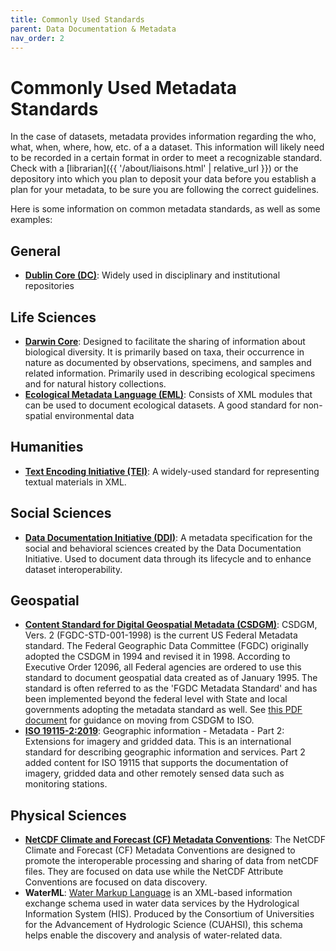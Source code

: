 ```yaml
---
title: Commonly Used Standards
parent: Data Documentation & Metadata
nav_order: 2
---
```


# Commonly Used Metadata Standards

In the case of datasets, metadata provides information regarding the who, what,
 when, where, how, etc. of a a dataset. This information will likely need to be
  recorded in a certain format in order to meet a recognizable standard. Check
   with a [librarian]({{ '/about/liaisons.html' | relative_url }}) or the
    depository into which you plan to deposit your data before you establish a
     plan for your metadata, to be sure you are following the correct
      guidelines.

Here is some information on common metadata standards, as well as some examples:

## General

- **[Dublin Core (DC)](https://www.dublincore.org/)**: Widely used in disciplinary and institutional repositories

## Life Sciences

- **[Darwin Core](https://dwc.tdwg.org/)**: Designed to facilitate the sharing of information about
 biological diversity. It is primarily based on taxa, their occurrence in nature as documented by observations, specimens, and samples and related information. Primarily used in describing ecological specimens and for natural history collections.
- **[Ecological Metadata Language (EML)](https://eml.ecoinformatics.org/)**: Consists of XML modules that can be used  to document ecological datasets. A good standard for non-spatial environmental data

## Humanities

- **[Text Encoding Initiative (TEI)](https://tei-c.org/)**: A widely-used standard for representing
 textual materials in XML.

## Social Sciences

- **[Data Documentation Initiative (DDI)](http://www.ddialliance.org/)**: A metadata
 specification for the social and behavioral sciences created by the Data
  Documentation Initiative. Used to document data through its lifecycle and to
   enhance dataset interoperability.

## Geospatial

- **[Content Standard for Digital Geospatial Metadata (CSDGM)](http://www.fgdc.gov/metadata/geospatial-metadata-standards)**:  CSDGM, Vers. 2 (FGDC-STD-001-1998) is the
 current US Federal Metadata standard. The Federal Geographic Data Committee
  (FGDC) originally adopted the CSDGM in 1994 and revised it in 1998. According
   to Executive Order 12096, all Federal agencies are ordered to use this
    standard to document geospatial data created as of January 1995. The
     standard is often referred to as the 'FGDC Metadata Standard' and has been
      implemented beyond the federal level with State and local governments
       adopting the metadata standard as well. See
        [this PDF document](http://www.fgdc.gov/metadata/documents/preparing-for-international-metadata-guidance.pdf)
         for guidance on moving from CSDGM to ISO.
- **[ISO 19115-2:2019](https://committee.iso.org/sites/tc211/home/projects/projects---complete-list/iso-19115-2.html)**: Geographic information - Metadata - Part 2: Extensions for
 imagery and gridded data. This is an international standard for describing
  geographic information and services. Part 2 added content for ISO 19115 that
   supports the documentation of imagery, gridded data and other remotely sensed
    data such as monitoring stations.

## Physical Sciences

- **[NetCDF Climate and Forecast (CF) Metadata Conventions](https://cfconventions.org/)**: The NetCDF Climate and Forecast (CF) Metadata
 Conventions are designed to promote the interoperable processing and sharing of
  data from netCDF files. They are focused on data use while the NetCDF
   Attribute Conventions are focused on data discovery.
- **WaterML**: [Water Markup Language](http://his.cuahsi.org/wofws.html#waterml) is
 an XML-based information exchange schema used in water data services by the
  Hydrological Information System (HIS). Produced by the Consortium of
   Universities for the Advancement of Hydrologic Science (CUAHSI), this schema
    helps enable the discovery and analysis of water-related data.
